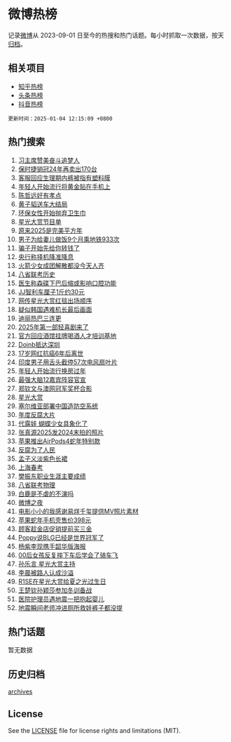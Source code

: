 # 微博热榜

记录[微博](https://www.weibo.com)从 2023-09-01 日至今的热搜和热门话题。每小时抓取一次数据，按天[归档](archives)。

## 相关项目

- [知乎热榜](https://github.com/hotarchive/zhihu)
- [头条热榜](https://github.com/hotarchive/toutiao)
- [抖音热榜](https://github.com/hotarchive/douyin)


`更新时间：2025-01-04 12:15:09 +0800`

## 热门搜索

1. [习主席赞美奋斗追梦人](https://m.weibo.cn/search?containerid=100103type%3D1%26t%3D10%26q%3D%23%E4%B9%A0%E4%B8%BB%E5%B8%AD%E8%B5%9E%E7%BE%8E%E5%A5%8B%E6%96%97%E8%BF%BD%E6%A2%A6%E4%BA%BA%23&stream_entry_id=51&isnewpage=1&extparam=seat%3D1%26c_type%3D51%26filter_type%3Drealtimehot%26q%3D%2523%25E4%25B9%25A0%25E4%25B8%25BB%25E5%25B8%25AD%25E8%25B5%259E%25E7%25BE%258E%25E5%25A5%258B%25E6%2596%2597%25E8%25BF%25BD%25E6%25A2%25A6%25E4%25BA%25BA%2523%26dgr%3D0%26pos%3D0%26stream_entry_id%3D51%26cate%3D10103%26display_time%3D1735964107%26pre_seqid%3D1735964107785090052837)
1. [保时捷销冠24年再卖出170台](https://m.weibo.cn/search?containerid=100103type%3D1%26t%3D10%26q%3D%23%E4%BF%9D%E6%97%B6%E6%8D%B7%E9%94%80%E5%86%A024%E5%B9%B4%E5%86%8D%E5%8D%96%E5%87%BA170%E5%8F%B0%23&stream_entry_id=31&isnewpage=1&extparam=seat%3D1%26filter_type%3Drealtimehot%26q%3D%2523%25E4%25BF%259D%25E6%2597%25B6%25E6%258D%25B7%25E9%2594%2580%25E5%2586%25A024%25E5%25B9%25B4%25E5%2586%258D%25E5%258D%2596%25E5%2587%25BA170%25E5%258F%25B0%2523%26c_type%3D31%26cate%3D5001%26realpos%3D1%26flag%3D2%26stream_entry_id%3D31%26dgr%3D0%26pos%3D0%26lcate%3D5001%26band_rank%3D1%26display_time%3D1735964107%26pre_seqid%3D1735964107785090052837)
1. [客服回应生理期内裤被指有塑料膜](https://m.weibo.cn/search?containerid=100103type%3D1%26t%3D10%26q%3D%23%E5%AE%A2%E6%9C%8D%E5%9B%9E%E5%BA%94%E7%94%9F%E7%90%86%E6%9C%9F%E5%86%85%E8%A3%A4%E8%A2%AB%E6%8C%87%E6%9C%89%E5%A1%91%E6%96%99%E8%86%9C%23&stream_entry_id=31&isnewpage=1&extparam=seat%3D1%26filter_type%3Drealtimehot%26q%3D%2523%25E5%25AE%25A2%25E6%259C%258D%25E5%259B%259E%25E5%25BA%2594%25E7%2594%259F%25E7%2590%2586%25E6%259C%259F%25E5%2586%2585%25E8%25A3%25A4%25E8%25A2%25AB%25E6%258C%2587%25E6%259C%2589%25E5%25A1%2591%25E6%2596%2599%25E8%2586%259C%2523%26c_type%3D31%26cate%3D5001%26realpos%3D2%26flag%3D2%26stream_entry_id%3D31%26dgr%3D0%26pos%3D1%26lcate%3D5001%26band_rank%3D2%26display_time%3D1735964107%26pre_seqid%3D1735964107785090052837)
1. [年轻人开始流行将黄金贴在手机上](https://m.weibo.cn/search?containerid=100103type%3D1%26t%3D10%26q%3D%23%E5%B9%B4%E8%BD%BB%E4%BA%BA%E5%BC%80%E5%A7%8B%E6%B5%81%E8%A1%8C%E5%B0%86%E9%BB%84%E9%87%91%E8%B4%B4%E5%9C%A8%E6%89%8B%E6%9C%BA%E4%B8%8A%23&stream_entry_id=31&isnewpage=1&extparam=seat%3D1%26filter_type%3Drealtimehot%26q%3D%2523%25E5%25B9%25B4%25E8%25BD%25BB%25E4%25BA%25BA%25E5%25BC%2580%25E5%25A7%258B%25E6%25B5%2581%25E8%25A1%258C%25E5%25B0%2586%25E9%25BB%2584%25E9%2587%2591%25E8%25B4%25B4%25E5%259C%25A8%25E6%2589%258B%25E6%259C%25BA%25E4%25B8%258A%2523%26c_type%3D31%26cate%3D5001%26realpos%3D3%26flag%3D1%26stream_entry_id%3D31%26dgr%3D0%26pos%3D2%26lcate%3D5001%26band_rank%3D3%26display_time%3D1735964107%26pre_seqid%3D1735964107785090052837)
1. [陈哲远好有孝点](https://m.weibo.cn/search?containerid=100103type%3D1%26t%3D10%26q%3D%23%E9%99%88%E5%93%B2%E8%BF%9C%E5%A5%BD%E6%9C%89%E5%AD%9D%E7%82%B9%23&stream_entry_id=31&isnewpage=1&extparam=seat%3D1%26filter_type%3Drealtimehot%26is_ad_pos%3D1%26c_type%3D31%26adid%3D271497%26cate%3D5001%26q%3D%2523%25E9%2599%2588%25E5%2593%25B2%25E8%25BF%259C%25E5%25A5%25BD%25E6%259C%2589%25E5%25AD%259D%25E7%2582%25B9%2523%26dgr%3D0%26stream_entry_id%3D31%26topic_ad%3D1%26pos%3D3%26lcate%3D5001%26band_rank%3D4%26display_time%3D1735964107%26pre_seqid%3D1735964107785090052837)
1. [黄子韬送车大结局](https://m.weibo.cn/search?containerid=100103type%3D1%26t%3D10%26q%3D%23%E9%BB%84%E5%AD%90%E9%9F%AC%E9%80%81%E8%BD%A6%E5%A4%A7%E7%BB%93%E5%B1%80%23&stream_entry_id=31&isnewpage=1&extparam=seat%3D1%26filter_type%3Drealtimehot%26q%3D%2523%25E9%25BB%2584%25E5%25AD%2590%25E9%259F%25AC%25E9%2580%2581%25E8%25BD%25A6%25E5%25A4%25A7%25E7%25BB%2593%25E5%25B1%2580%2523%26c_type%3D31%26cate%3D5001%26realpos%3D4%26flag%3D2%26stream_entry_id%3D31%26dgr%3D0%26pos%3D4%26lcate%3D5001%26band_rank%3D4%26display_time%3D1735964107%26pre_seqid%3D1735964107785090052837)
1. [环保女性开始抛弃卫生巾](https://m.weibo.cn/search?containerid=100103type%3D1%26t%3D10%26q%3D%23%E7%8E%AF%E4%BF%9D%E5%A5%B3%E6%80%A7%E5%BC%80%E5%A7%8B%E6%8A%9B%E5%BC%83%E5%8D%AB%E7%94%9F%E5%B7%BE%23&stream_entry_id=31&isnewpage=1&extparam=seat%3D1%26filter_type%3Drealtimehot%26q%3D%2523%25E7%258E%25AF%25E4%25BF%259D%25E5%25A5%25B3%25E6%2580%25A7%25E5%25BC%2580%25E5%25A7%258B%25E6%258A%259B%25E5%25BC%2583%25E5%258D%25AB%25E7%2594%259F%25E5%25B7%25BE%2523%26c_type%3D31%26cate%3D5001%26realpos%3D5%26flag%3D1%26stream_entry_id%3D31%26dgr%3D0%26pos%3D5%26lcate%3D5001%26band_rank%3D5%26display_time%3D1735964107%26pre_seqid%3D1735964107785090052837)
1. [星光大赏节目单](https://m.weibo.cn/search?containerid=100103type%3D1%26t%3D10%26q%3D%23%E6%98%9F%E5%85%89%E5%A4%A7%E8%B5%8F%E8%8A%82%E7%9B%AE%E5%8D%95%23&stream_entry_id=31&isnewpage=1&extparam=seat%3D1%26filter_type%3Drealtimehot%26q%3D%2523%25E6%2598%259F%25E5%2585%2589%25E5%25A4%25A7%25E8%25B5%258F%25E8%258A%2582%25E7%259B%25AE%25E5%258D%2595%2523%26c_type%3D31%26cate%3D5001%26realpos%3D6%26flag%3D2%26stream_entry_id%3D31%26dgr%3D0%26pos%3D6%26lcate%3D5001%26band_rank%3D6%26display_time%3D1735964107%26pre_seqid%3D1735964107785090052837)
1. [原来2025是完美平方年](https://m.weibo.cn/search?containerid=100103type%3D1%26t%3D10%26q%3D%23%E5%8E%9F%E6%9D%A52025%E6%98%AF%E5%AE%8C%E7%BE%8E%E5%B9%B3%E6%96%B9%E5%B9%B4%23&stream_entry_id=31&isnewpage=1&extparam=seat%3D1%26filter_type%3Drealtimehot%26q%3D%2523%25E5%258E%259F%25E6%259D%25A52025%25E6%2598%25AF%25E5%25AE%258C%25E7%25BE%258E%25E5%25B9%25B3%25E6%2596%25B9%25E5%25B9%25B4%2523%26c_type%3D31%26cate%3D5001%26realpos%3D7%26flag%3D0%26stream_entry_id%3D31%26dgr%3D0%26pos%3D7%26lcate%3D5001%26band_rank%3D7%26display_time%3D1735964107%26pre_seqid%3D1735964107785090052837)
1. [男子为给妻儿做饭9个月乘地铁933次](https://m.weibo.cn/search?containerid=100103type%3D1%26t%3D10%26q%3D%23%E7%94%B7%E5%AD%90%E4%B8%BA%E7%BB%99%E5%A6%BB%E5%84%BF%E5%81%9A%E9%A5%AD9%E4%B8%AA%E6%9C%88%E4%B9%98%E5%9C%B0%E9%93%81933%E6%AC%A1%23&stream_entry_id=31&isnewpage=1&extparam=seat%3D1%26filter_type%3Drealtimehot%26q%3D%2523%25E7%2594%25B7%25E5%25AD%2590%25E4%25B8%25BA%25E7%25BB%2599%25E5%25A6%25BB%25E5%2584%25BF%25E5%2581%259A%25E9%25A5%25AD9%25E4%25B8%25AA%25E6%259C%2588%25E4%25B9%2598%25E5%259C%25B0%25E9%2593%2581933%25E6%25AC%25A1%2523%26c_type%3D31%26cate%3D5001%26realpos%3D8%26flag%3D1%26stream_entry_id%3D31%26dgr%3D0%26pos%3D8%26lcate%3D5001%26band_rank%3D8%26display_time%3D1735964107%26pre_seqid%3D1735964107785090052837)
1. [骗子开始先给你转钱了](https://m.weibo.cn/search?containerid=100103type%3D1%26t%3D10%26q%3D%23%E9%AA%97%E5%AD%90%E5%BC%80%E5%A7%8B%E5%85%88%E7%BB%99%E4%BD%A0%E8%BD%AC%E9%92%B1%E4%BA%86%23&stream_entry_id=31&isnewpage=1&extparam=seat%3D1%26filter_type%3Drealtimehot%26q%3D%2523%25E9%25AA%2597%25E5%25AD%2590%25E5%25BC%2580%25E5%25A7%258B%25E5%2585%2588%25E7%25BB%2599%25E4%25BD%25A0%25E8%25BD%25AC%25E9%2592%25B1%25E4%25BA%2586%2523%26c_type%3D31%26cate%3D5001%26realpos%3D9%26flag%3D0%26stream_entry_id%3D31%26dgr%3D0%26pos%3D9%26lcate%3D5001%26band_rank%3D9%26display_time%3D1735964107%26pre_seqid%3D1735964107785090052837)
1. [央行称择机降准降息](https://m.weibo.cn/search?containerid=100103type%3D1%26t%3D10%26q%3D%23%E5%A4%AE%E8%A1%8C%E7%A7%B0%E6%8B%A9%E6%9C%BA%E9%99%8D%E5%87%86%E9%99%8D%E6%81%AF%23&stream_entry_id=31&isnewpage=1&extparam=seat%3D1%26filter_type%3Drealtimehot%26q%3D%2523%25E5%25A4%25AE%25E8%25A1%258C%25E7%25A7%25B0%25E6%258B%25A9%25E6%259C%25BA%25E9%2599%258D%25E5%2587%2586%25E9%2599%258D%25E6%2581%25AF%2523%26c_type%3D31%26cate%3D5001%26realpos%3D10%26flag%3D1%26stream_entry_id%3D31%26dgr%3D0%26pos%3D10%26lcate%3D5001%26band_rank%3D10%26display_time%3D1735964107%26pre_seqid%3D1735964107785090052837)
1. [火箭少女成团解散都没今天人齐](https://m.weibo.cn/search?containerid=100103type%3D1%26t%3D10%26q%3D%23%E7%81%AB%E7%AE%AD%E5%B0%91%E5%A5%B3%E6%88%90%E5%9B%A2%E8%A7%A3%E6%95%A3%E9%83%BD%E6%B2%A1%E4%BB%8A%E5%A4%A9%E4%BA%BA%E9%BD%90%23&stream_entry_id=31&isnewpage=1&extparam=seat%3D1%26filter_type%3Drealtimehot%26q%3D%2523%25E7%2581%25AB%25E7%25AE%25AD%25E5%25B0%2591%25E5%25A5%25B3%25E6%2588%2590%25E5%259B%25A2%25E8%25A7%25A3%25E6%2595%25A3%25E9%2583%25BD%25E6%25B2%25A1%25E4%25BB%258A%25E5%25A4%25A9%25E4%25BA%25BA%25E9%25BD%2590%2523%26c_type%3D31%26cate%3D5001%26realpos%3D11%26flag%3D2%26stream_entry_id%3D31%26dgr%3D0%26pos%3D11%26lcate%3D5001%26band_rank%3D11%26display_time%3D1735964107%26pre_seqid%3D1735964107785090052837)
1. [八省联考历史](https://m.weibo.cn/search?containerid=100103type%3D1%26t%3D10%26q%3D%E5%85%AB%E7%9C%81%E8%81%94%E8%80%83%E5%8E%86%E5%8F%B2&stream_entry_id=31&isnewpage=1&extparam=seat%3D1%26filter_type%3Drealtimehot%26q%3D%25E5%2585%25AB%25E7%259C%2581%25E8%2581%2594%25E8%2580%2583%25E5%258E%2586%25E5%258F%25B2%26c_type%3D31%26cate%3D5001%26realpos%3D12%26flag%3D1%26stream_entry_id%3D31%26dgr%3D0%26pos%3D12%26lcate%3D5001%26band_rank%3D12%26display_time%3D1735964107%26pre_seqid%3D1735964107785090052837)
1. [医生称森碟下巴后缩或影响口腔功能](https://m.weibo.cn/search?containerid=100103type%3D1%26t%3D10%26q%3D%23%E5%8C%BB%E7%94%9F%E7%A7%B0%E6%A3%AE%E7%A2%9F%E4%B8%8B%E5%B7%B4%E5%90%8E%E7%BC%A9%E6%88%96%E5%BD%B1%E5%93%8D%E5%8F%A3%E8%85%94%E5%8A%9F%E8%83%BD%23&stream_entry_id=31&isnewpage=1&extparam=seat%3D1%26filter_type%3Drealtimehot%26q%3D%2523%25E5%258C%25BB%25E7%2594%259F%25E7%25A7%25B0%25E6%25A3%25AE%25E7%25A2%259F%25E4%25B8%258B%25E5%25B7%25B4%25E5%2590%258E%25E7%25BC%25A9%25E6%2588%2596%25E5%25BD%25B1%25E5%2593%258D%25E5%258F%25A3%25E8%2585%2594%25E5%258A%259F%25E8%2583%25BD%2523%26c_type%3D31%26cate%3D5001%26realpos%3D13%26flag%3D2%26stream_entry_id%3D31%26dgr%3D0%26pos%3D13%26lcate%3D5001%26band_rank%3D13%26display_time%3D1735964107%26pre_seqid%3D1735964107785090052837)
1. [JJ智利车厘子1斤约30元](https://m.weibo.cn/search?containerid=100103type%3D1%26t%3D10%26q%3D%23JJ%E6%99%BA%E5%88%A9%E8%BD%A6%E5%8E%98%E5%AD%901%E6%96%A4%E7%BA%A630%E5%85%83%23&stream_entry_id=31&isnewpage=1&extparam=seat%3D1%26filter_type%3Drealtimehot%26q%3D%2523JJ%25E6%2599%25BA%25E5%2588%25A9%25E8%25BD%25A6%25E5%258E%2598%25E5%25AD%25901%25E6%2596%25A4%25E7%25BA%25A630%25E5%2585%2583%2523%26c_type%3D31%26cate%3D5001%26realpos%3D14%26flag%3D1%26stream_entry_id%3D31%26dgr%3D0%26pos%3D14%26lcate%3D5001%26band_rank%3D14%26display_time%3D1735964107%26pre_seqid%3D1735964107785090052837)
1. [网传星光大赏红毯出场顺序](https://m.weibo.cn/search?containerid=100103type%3D1%26t%3D10%26q%3D%E7%BD%91%E4%BC%A0%E6%98%9F%E5%85%89%E5%A4%A7%E8%B5%8F%E7%BA%A2%E6%AF%AF%E5%87%BA%E5%9C%BA%E9%A1%BA%E5%BA%8F&stream_entry_id=31&isnewpage=1&extparam=seat%3D1%26filter_type%3Drealtimehot%26q%3D%25E7%25BD%2591%25E4%25BC%25A0%25E6%2598%259F%25E5%2585%2589%25E5%25A4%25A7%25E8%25B5%258F%25E7%25BA%25A2%25E6%25AF%25AF%25E5%2587%25BA%25E5%259C%25BA%25E9%25A1%25BA%25E5%25BA%258F%26c_type%3D31%26cate%3D5001%26realpos%3D15%26flag%3D0%26stream_entry_id%3D31%26dgr%3D0%26pos%3D15%26lcate%3D5001%26band_rank%3D15%26display_time%3D1735964107%26pre_seqid%3D1735964107785090052837)
1. [疑似韩国遇难机长最后画面](https://m.weibo.cn/search?containerid=100103type%3D1%26t%3D10%26q%3D%23%E7%96%91%E4%BC%BC%E9%9F%A9%E5%9B%BD%E9%81%87%E9%9A%BE%E6%9C%BA%E9%95%BF%E6%9C%80%E5%90%8E%E7%94%BB%E9%9D%A2%23&stream_entry_id=31&isnewpage=1&extparam=seat%3D1%26filter_type%3Drealtimehot%26q%3D%2523%25E7%2596%2591%25E4%25BC%25BC%25E9%259F%25A9%25E5%259B%25BD%25E9%2581%2587%25E9%259A%25BE%25E6%259C%25BA%25E9%2595%25BF%25E6%259C%2580%25E5%2590%258E%25E7%2594%25BB%25E9%259D%25A2%2523%26c_type%3D31%26cate%3D5001%26realpos%3D16%26flag%3D2%26stream_entry_id%3D31%26dgr%3D0%26pos%3D16%26lcate%3D5001%26band_rank%3D16%26display_time%3D1735964107%26pre_seqid%3D1735964107785090052837)
1. [迪丽热巴三连更](https://m.weibo.cn/search?containerid=100103type%3D1%26t%3D10%26q%3D%23%E8%BF%AA%E4%B8%BD%E7%83%AD%E5%B7%B4%E4%B8%89%E8%BF%9E%E6%9B%B4%23&stream_entry_id=31&isnewpage=1&extparam=seat%3D1%26filter_type%3Drealtimehot%26q%3D%2523%25E8%25BF%25AA%25E4%25B8%25BD%25E7%2583%25AD%25E5%25B7%25B4%25E4%25B8%2589%25E8%25BF%259E%25E6%259B%25B4%2523%26c_type%3D31%26cate%3D5001%26realpos%3D17%26flag%3D1%26stream_entry_id%3D31%26dgr%3D0%26pos%3D17%26lcate%3D5001%26band_rank%3D17%26display_time%3D1735964107%26pre_seqid%3D1735964107785090052837)
1. [2025年第一部轻喜剧来了](https://m.weibo.cn/search?containerid=100103type%3D1%26t%3D10%26q%3D2025%E5%B9%B4%E7%AC%AC%E4%B8%80%E9%83%A8%E8%BD%BB%E5%96%9C%E5%89%A7%E6%9D%A5%E4%BA%86&stream_entry_id=31&isnewpage=1&extparam=seat%3D1%26filter_type%3Drealtimehot%26q%3D2025%25E5%25B9%25B4%25E7%25AC%25AC%25E4%25B8%2580%25E9%2583%25A8%25E8%25BD%25BB%25E5%2596%259C%25E5%2589%25A7%25E6%259D%25A5%25E4%25BA%2586%26c_type%3D31%26cate%3D5001%26realpos%3D18%26flag%3D1%26stream_entry_id%3D31%26dgr%3D0%26pos%3D18%26lcate%3D5001%26band_rank%3D18%26display_time%3D1735964107%26pre_seqid%3D1735964107785090052837)
1. [官方回应酒馆挂牌喝酒人才培训基地](https://m.weibo.cn/search?containerid=100103type%3D1%26t%3D10%26q%3D%23%E5%AE%98%E6%96%B9%E5%9B%9E%E5%BA%94%E9%85%92%E9%A6%86%E6%8C%82%E7%89%8C%E5%96%9D%E9%85%92%E4%BA%BA%E6%89%8D%E5%9F%B9%E8%AE%AD%E5%9F%BA%E5%9C%B0%23&stream_entry_id=31&isnewpage=1&extparam=seat%3D1%26filter_type%3Drealtimehot%26q%3D%2523%25E5%25AE%2598%25E6%2596%25B9%25E5%259B%259E%25E5%25BA%2594%25E9%2585%2592%25E9%25A6%2586%25E6%258C%2582%25E7%2589%258C%25E5%2596%259D%25E9%2585%2592%25E4%25BA%25BA%25E6%2589%258D%25E5%259F%25B9%25E8%25AE%25AD%25E5%259F%25BA%25E5%259C%25B0%2523%26c_type%3D31%26cate%3D5001%26realpos%3D19%26flag%3D1%26stream_entry_id%3D31%26dgr%3D0%26pos%3D19%26lcate%3D5001%26band_rank%3D19%26display_time%3D1735964107%26pre_seqid%3D1735964107785090052837)
1. [Doinb抵达深圳](https://m.weibo.cn/search?containerid=100103type%3D1%26t%3D10%26q%3D%23Doinb%E6%8A%B5%E8%BE%BE%E6%B7%B1%E5%9C%B3%23&stream_entry_id=31&isnewpage=1&extparam=seat%3D1%26filter_type%3Drealtimehot%26q%3D%2523Doinb%25E6%258A%25B5%25E8%25BE%25BE%25E6%25B7%25B1%25E5%259C%25B3%2523%26c_type%3D31%26cate%3D5001%26realpos%3D20%26flag%3D1%26stream_entry_id%3D31%26dgr%3D0%26pos%3D20%26lcate%3D5001%26band_rank%3D20%26display_time%3D1735964107%26pre_seqid%3D1735964107785090052837)
1. [17岁网红抗癌6年后离世](https://m.weibo.cn/search?containerid=100103type%3D1%26t%3D10%26q%3D%2317%E5%B2%81%E7%BD%91%E7%BA%A2%E6%8A%97%E7%99%8C6%E5%B9%B4%E5%90%8E%E7%A6%BB%E4%B8%96%23&stream_entry_id=31&isnewpage=1&extparam=seat%3D1%26filter_type%3Drealtimehot%26q%3D%252317%25E5%25B2%2581%25E7%25BD%2591%25E7%25BA%25A2%25E6%258A%2597%25E7%2599%258C6%25E5%25B9%25B4%25E5%2590%258E%25E7%25A6%25BB%25E4%25B8%2596%2523%26c_type%3D31%26cate%3D5001%26realpos%3D21%26flag%3D0%26stream_entry_id%3D31%26dgr%3D0%26pos%3D21%26lcate%3D5001%26band_rank%3D21%26display_time%3D1735964107%26pre_seqid%3D1735964107785090052837)
1. [印度男子用舌头截停57次电风扇叶片](https://m.weibo.cn/search?containerid=100103type%3D1%26t%3D10%26q%3D%23%E5%8D%B0%E5%BA%A6%E7%94%B7%E5%AD%90%E7%94%A8%E8%88%8C%E5%A4%B4%E6%88%AA%E5%81%9C57%E6%AC%A1%E7%94%B5%E9%A3%8E%E6%89%87%E5%8F%B6%E7%89%87%23&stream_entry_id=31&isnewpage=1&extparam=seat%3D1%26filter_type%3Drealtimehot%26q%3D%2523%25E5%258D%25B0%25E5%25BA%25A6%25E7%2594%25B7%25E5%25AD%2590%25E7%2594%25A8%25E8%2588%258C%25E5%25A4%25B4%25E6%2588%25AA%25E5%2581%259C57%25E6%25AC%25A1%25E7%2594%25B5%25E9%25A3%258E%25E6%2589%2587%25E5%258F%25B6%25E7%2589%2587%2523%26c_type%3D31%26cate%3D5001%26realpos%3D22%26flag%3D0%26stream_entry_id%3D31%26dgr%3D0%26pos%3D22%26lcate%3D5001%26band_rank%3D22%26display_time%3D1735964107%26pre_seqid%3D1735964107785090052837)
1. [年轻人开始流行换房过年](https://m.weibo.cn/search?containerid=100103type%3D1%26t%3D10%26q%3D%23%E5%B9%B4%E8%BD%BB%E4%BA%BA%E5%BC%80%E5%A7%8B%E6%B5%81%E8%A1%8C%E6%8D%A2%E6%88%BF%E8%BF%87%E5%B9%B4%23&stream_entry_id=31&isnewpage=1&extparam=seat%3D1%26filter_type%3Drealtimehot%26q%3D%2523%25E5%25B9%25B4%25E8%25BD%25BB%25E4%25BA%25BA%25E5%25BC%2580%25E5%25A7%258B%25E6%25B5%2581%25E8%25A1%258C%25E6%258D%25A2%25E6%2588%25BF%25E8%25BF%2587%25E5%25B9%25B4%2523%26c_type%3D31%26cate%3D5001%26realpos%3D23%26flag%3D0%26stream_entry_id%3D31%26dgr%3D0%26pos%3D23%26lcate%3D5001%26band_rank%3D23%26display_time%3D1735964107%26pre_seqid%3D1735964107785090052837)
1. [最强大脑12嘉宾阵容官宣](https://m.weibo.cn/search?containerid=100103type%3D1%26t%3D10%26q%3D%23%E6%9C%80%E5%BC%BA%E5%A4%A7%E8%84%9112%E5%98%89%E5%AE%BE%E9%98%B5%E5%AE%B9%E5%AE%98%E5%AE%A3%23&stream_entry_id=31&isnewpage=1&extparam=seat%3D1%26filter_type%3Drealtimehot%26q%3D%2523%25E6%259C%2580%25E5%25BC%25BA%25E5%25A4%25A7%25E8%2584%259112%25E5%2598%2589%25E5%25AE%25BE%25E9%2598%25B5%25E5%25AE%25B9%25E5%25AE%2598%25E5%25AE%25A3%2523%26c_type%3D31%26cate%3D5001%26realpos%3D24%26flag%3D1%26stream_entry_id%3D31%26dgr%3D0%26pos%3D24%26lcate%3D5001%26band_rank%3D24%26display_time%3D1735964107%26pre_seqid%3D1735964107785090052837)
1. [郑钦文与澳网冠军奖杯合影](https://m.weibo.cn/search?containerid=100103type%3D1%26t%3D10%26q%3D%23%E9%83%91%E9%92%A6%E6%96%87%E4%B8%8E%E6%BE%B3%E7%BD%91%E5%86%A0%E5%86%9B%E5%A5%96%E6%9D%AF%E5%90%88%E5%BD%B1%23&stream_entry_id=31&isnewpage=1&extparam=seat%3D1%26filter_type%3Drealtimehot%26q%3D%2523%25E9%2583%2591%25E9%2592%25A6%25E6%2596%2587%25E4%25B8%258E%25E6%25BE%25B3%25E7%25BD%2591%25E5%2586%25A0%25E5%2586%259B%25E5%25A5%2596%25E6%259D%25AF%25E5%2590%2588%25E5%25BD%25B1%2523%26c_type%3D31%26cate%3D5001%26realpos%3D25%26flag%3D1%26stream_entry_id%3D31%26dgr%3D0%26pos%3D25%26lcate%3D5001%26band_rank%3D25%26display_time%3D1735964107%26pre_seqid%3D1735964107785090052837)
1. [星光大赏](https://m.weibo.cn/search?containerid=100103type%3D1%26t%3D10%26q%3D%E6%98%9F%E5%85%89%E5%A4%A7%E8%B5%8F&stream_entry_id=31&isnewpage=1&extparam=seat%3D1%26filter_type%3Drealtimehot%26q%3D%25E6%2598%259F%25E5%2585%2589%25E5%25A4%25A7%25E8%25B5%258F%26c_type%3D31%26cate%3D5001%26realpos%3D26%26flag%3D0%26stream_entry_id%3D31%26dgr%3D0%26pos%3D26%26lcate%3D5001%26band_rank%3D26%26display_time%3D1735964107%26pre_seqid%3D1735964107785090052837)
1. [塞尔维亚部署中国造防空系统](https://m.weibo.cn/search?containerid=100103type%3D1%26t%3D10%26q%3D%23%E5%A1%9E%E5%B0%94%E7%BB%B4%E4%BA%9A%E9%83%A8%E7%BD%B2%E4%B8%AD%E5%9B%BD%E9%80%A0%E9%98%B2%E7%A9%BA%E7%B3%BB%E7%BB%9F%23&stream_entry_id=31&isnewpage=1&extparam=seat%3D1%26filter_type%3Drealtimehot%26q%3D%2523%25E5%25A1%259E%25E5%25B0%2594%25E7%25BB%25B4%25E4%25BA%259A%25E9%2583%25A8%25E7%25BD%25B2%25E4%25B8%25AD%25E5%259B%25BD%25E9%2580%25A0%25E9%2598%25B2%25E7%25A9%25BA%25E7%25B3%25BB%25E7%25BB%259F%2523%26c_type%3D31%26cate%3D5001%26realpos%3D27%26flag%3D1%26stream_entry_id%3D31%26dgr%3D0%26pos%3D27%26lcate%3D5001%26band_rank%3D27%26display_time%3D1735964107%26pre_seqid%3D1735964107785090052837)
1. [年度反腐大片](https://m.weibo.cn/search?containerid=100103type%3D1%26t%3D10%26q%3D%23%E5%B9%B4%E5%BA%A6%E5%8F%8D%E8%85%90%E5%A4%A7%E7%89%87%23&stream_entry_id=31&isnewpage=1&extparam=seat%3D1%26filter_type%3Drealtimehot%26q%3D%2523%25E5%25B9%25B4%25E5%25BA%25A6%25E5%258F%258D%25E8%2585%2590%25E5%25A4%25A7%25E7%2589%2587%2523%26c_type%3D31%26cate%3D5001%26realpos%3D28%26flag%3D1%26stream_entry_id%3D31%26dgr%3D0%26pos%3D28%26lcate%3D5001%26band_rank%3D28%26display_time%3D1735964107%26pre_seqid%3D1735964107785090052837)
1. [代露娃 蝴蝶少女具象化了](https://m.weibo.cn/search?containerid=100103type%3D1%26t%3D10%26q%3D%E4%BB%A3%E9%9C%B2%E5%A8%83+%E8%9D%B4%E8%9D%B6%E5%B0%91%E5%A5%B3%E5%85%B7%E8%B1%A1%E5%8C%96%E4%BA%86&stream_entry_id=31&isnewpage=1&extparam=seat%3D1%26filter_type%3Drealtimehot%26q%3D%25E4%25BB%25A3%25E9%259C%25B2%25E5%25A8%2583%2520%25E8%259D%25B4%25E8%259D%25B6%25E5%25B0%2591%25E5%25A5%25B3%25E5%2585%25B7%25E8%25B1%25A1%25E5%258C%2596%25E4%25BA%2586%26c_type%3D31%26cate%3D5001%26realpos%3D29%26flag%3D1%26stream_entry_id%3D31%26dgr%3D0%26pos%3D29%26lcate%3D5001%26band_rank%3D29%26display_time%3D1735964107%26pre_seqid%3D1735964107785090052837)
1. [张真源2025发2024末拍的照片](https://m.weibo.cn/search?containerid=100103type%3D1%26t%3D10%26q%3D%23%E5%BC%A0%E7%9C%9F%E6%BA%902025%E5%8F%912024%E6%9C%AB%E6%8B%8D%E7%9A%84%E7%85%A7%E7%89%87%23&stream_entry_id=31&isnewpage=1&extparam=seat%3D1%26filter_type%3Drealtimehot%26q%3D%2523%25E5%25BC%25A0%25E7%259C%259F%25E6%25BA%25902025%25E5%258F%25912024%25E6%259C%25AB%25E6%258B%258D%25E7%259A%2584%25E7%2585%25A7%25E7%2589%2587%2523%26c_type%3D31%26cate%3D5001%26realpos%3D30%26flag%3D1%26stream_entry_id%3D31%26dgr%3D0%26pos%3D30%26lcate%3D5001%26band_rank%3D30%26display_time%3D1735964107%26pre_seqid%3D1735964107785090052837)
1. [苹果推出AirPods4蛇年特别款](https://m.weibo.cn/search?containerid=100103type%3D1%26t%3D10%26q%3D%23%E8%8B%B9%E6%9E%9C%E6%8E%A8%E5%87%BAAirPods4%E8%9B%87%E5%B9%B4%E7%89%B9%E5%88%AB%E6%AC%BE%23&stream_entry_id=31&isnewpage=1&extparam=seat%3D1%26filter_type%3Drealtimehot%26q%3D%2523%25E8%258B%25B9%25E6%259E%259C%25E6%258E%25A8%25E5%2587%25BAAirPods4%25E8%259B%2587%25E5%25B9%25B4%25E7%2589%25B9%25E5%2588%25AB%25E6%25AC%25BE%2523%26c_type%3D31%26cate%3D5001%26realpos%3D31%26flag%3D1%26stream_entry_id%3D31%26dgr%3D0%26pos%3D31%26lcate%3D5001%26band_rank%3D31%26display_time%3D1735964107%26pre_seqid%3D1735964107785090052837)
1. [反腐为了人民](https://m.weibo.cn/search?containerid=100103type%3D1%26t%3D10%26q%3D%23%E5%8F%8D%E8%85%90%E4%B8%BA%E4%BA%86%E4%BA%BA%E6%B0%91%23&stream_entry_id=31&isnewpage=1&extparam=seat%3D1%26filter_type%3Drealtimehot%26q%3D%2523%25E5%258F%258D%25E8%2585%2590%25E4%25B8%25BA%25E4%25BA%2586%25E4%25BA%25BA%25E6%25B0%2591%2523%26c_type%3D31%26cate%3D5001%26realpos%3D32%26flag%3D1%26stream_entry_id%3D31%26dgr%3D0%26pos%3D32%26lcate%3D5001%26band_rank%3D32%26display_time%3D1735964107%26pre_seqid%3D1735964107785090052837)
1. [孟子义淡紫色长裙](https://m.weibo.cn/search?containerid=100103type%3D1%26t%3D10%26q%3D%23%E5%AD%9F%E5%AD%90%E4%B9%89%E6%B7%A1%E7%B4%AB%E8%89%B2%E9%95%BF%E8%A3%99%23&stream_entry_id=31&isnewpage=1&extparam=seat%3D1%26filter_type%3Drealtimehot%26q%3D%2523%25E5%25AD%259F%25E5%25AD%2590%25E4%25B9%2589%25E6%25B7%25A1%25E7%25B4%25AB%25E8%2589%25B2%25E9%2595%25BF%25E8%25A3%2599%2523%26c_type%3D31%26cate%3D5001%26realpos%3D33%26flag%3D1%26stream_entry_id%3D31%26dgr%3D0%26pos%3D33%26lcate%3D5001%26band_rank%3D33%26display_time%3D1735964107%26pre_seqid%3D1735964107785090052837)
1. [上海春考](https://m.weibo.cn/search?containerid=100103type%3D1%26t%3D10%26q%3D%E4%B8%8A%E6%B5%B7%E6%98%A5%E8%80%83&stream_entry_id=31&isnewpage=1&extparam=seat%3D1%26filter_type%3Drealtimehot%26q%3D%25E4%25B8%258A%25E6%25B5%25B7%25E6%2598%25A5%25E8%2580%2583%26c_type%3D31%26cate%3D5001%26realpos%3D34%26flag%3D1%26stream_entry_id%3D31%26dgr%3D0%26pos%3D34%26lcate%3D5001%26band_rank%3D34%26display_time%3D1735964107%26pre_seqid%3D1735964107785090052837)
1. [樊振东职业生涯主要成绩](https://m.weibo.cn/search?containerid=100103type%3D1%26t%3D10%26q%3D%23%E6%A8%8A%E6%8C%AF%E4%B8%9C%E8%81%8C%E4%B8%9A%E7%94%9F%E6%B6%AF%E4%B8%BB%E8%A6%81%E6%88%90%E7%BB%A9%23&stream_entry_id=31&isnewpage=1&extparam=seat%3D1%26filter_type%3Drealtimehot%26q%3D%2523%25E6%25A8%258A%25E6%258C%25AF%25E4%25B8%259C%25E8%2581%258C%25E4%25B8%259A%25E7%2594%259F%25E6%25B6%25AF%25E4%25B8%25BB%25E8%25A6%2581%25E6%2588%2590%25E7%25BB%25A9%2523%26c_type%3D31%26cate%3D5001%26realpos%3D35%26flag%3D1%26stream_entry_id%3D31%26dgr%3D0%26pos%3D35%26lcate%3D5001%26band_rank%3D35%26display_time%3D1735964107%26pre_seqid%3D1735964107785090052837)
1. [八省联考物理](https://m.weibo.cn/search?containerid=100103type%3D1%26t%3D10%26q%3D%E5%85%AB%E7%9C%81%E8%81%94%E8%80%83%E7%89%A9%E7%90%86&stream_entry_id=31&isnewpage=1&extparam=seat%3D1%26filter_type%3Drealtimehot%26q%3D%25E5%2585%25AB%25E7%259C%2581%25E8%2581%2594%25E8%2580%2583%25E7%2589%25A9%25E7%2590%2586%26c_type%3D31%26cate%3D5001%26realpos%3D36%26flag%3D1%26stream_entry_id%3D31%26dgr%3D0%26pos%3D36%26lcate%3D5001%26band_rank%3D36%26display_time%3D1735964107%26pre_seqid%3D1735964107785090052837)
1. [白鹿是不虐的不演吗](https://m.weibo.cn/search?containerid=100103type%3D1%26t%3D10%26q%3D%23%E7%99%BD%E9%B9%BF%E6%98%AF%E4%B8%8D%E8%99%90%E7%9A%84%E4%B8%8D%E6%BC%94%E5%90%97%23&stream_entry_id=31&isnewpage=1&extparam=seat%3D1%26filter_type%3Drealtimehot%26q%3D%2523%25E7%2599%25BD%25E9%25B9%25BF%25E6%2598%25AF%25E4%25B8%258D%25E8%2599%2590%25E7%259A%2584%25E4%25B8%258D%25E6%25BC%2594%25E5%2590%2597%2523%26c_type%3D31%26cate%3D5001%26realpos%3D37%26flag%3D0%26stream_entry_id%3D31%26dgr%3D0%26pos%3D37%26lcate%3D5001%26band_rank%3D37%26display_time%3D1735964107%26pre_seqid%3D1735964107785090052837)
1. [微博之夜](https://m.weibo.cn/search?containerid=100103type%3D1%26t%3D10%26q%3D%E5%BE%AE%E5%8D%9A%E4%B9%8B%E5%A4%9C&stream_entry_id=31&isnewpage=1&extparam=seat%3D1%26filter_type%3Drealtimehot%26q%3D%25E5%25BE%25AE%25E5%258D%259A%25E4%25B9%258B%25E5%25A4%259C%26c_type%3D31%26cate%3D5001%26realpos%3D38%26flag%3D0%26stream_entry_id%3D31%26dgr%3D0%26pos%3D38%26lcate%3D5001%26band_rank%3D38%26display_time%3D1735964107%26pre_seqid%3D1735964107785090052837)
1. [电影小小的我感谢易烊千玺提供MV照片素材](https://m.weibo.cn/search?containerid=100103type%3D1%26t%3D10%26q%3D%23%E7%94%B5%E5%BD%B1%E5%B0%8F%E5%B0%8F%E7%9A%84%E6%88%91%E6%84%9F%E8%B0%A2%E6%98%93%E7%83%8A%E5%8D%83%E7%8E%BA%E6%8F%90%E4%BE%9BMV%E7%85%A7%E7%89%87%E7%B4%A0%E6%9D%90%23&stream_entry_id=31&isnewpage=1&extparam=seat%3D1%26filter_type%3Drealtimehot%26q%3D%2523%25E7%2594%25B5%25E5%25BD%25B1%25E5%25B0%258F%25E5%25B0%258F%25E7%259A%2584%25E6%2588%2591%25E6%2584%259F%25E8%25B0%25A2%25E6%2598%2593%25E7%2583%258A%25E5%258D%2583%25E7%258E%25BA%25E6%258F%2590%25E4%25BE%259BMV%25E7%2585%25A7%25E7%2589%2587%25E7%25B4%25A0%25E6%259D%2590%2523%26c_type%3D31%26cate%3D5001%26realpos%3D39%26flag%3D1%26stream_entry_id%3D31%26dgr%3D0%26pos%3D39%26lcate%3D5001%26band_rank%3D39%26display_time%3D1735964107%26pre_seqid%3D1735964107785090052837)
1. [苹果蛇年手机壳售价398元](https://m.weibo.cn/search?containerid=100103type%3D1%26t%3D10%26q%3D%23%E8%8B%B9%E6%9E%9C%E8%9B%87%E5%B9%B4%E6%89%8B%E6%9C%BA%E5%A3%B3%E5%94%AE%E4%BB%B7398%E5%85%83%23&stream_entry_id=31&isnewpage=1&extparam=seat%3D1%26filter_type%3Drealtimehot%26q%3D%2523%25E8%258B%25B9%25E6%259E%259C%25E8%259B%2587%25E5%25B9%25B4%25E6%2589%258B%25E6%259C%25BA%25E5%25A3%25B3%25E5%2594%25AE%25E4%25BB%25B7398%25E5%2585%2583%2523%26c_type%3D31%26cate%3D5001%26realpos%3D40%26flag%3D1%26stream_entry_id%3D31%26dgr%3D0%26pos%3D40%26lcate%3D5001%26band_rank%3D40%26display_time%3D1735964107%26pre_seqid%3D1735964107785090052837)
1. [顾客趁金店促销提前买三金](https://m.weibo.cn/search?containerid=100103type%3D1%26t%3D10%26q%3D%23%E9%A1%BE%E5%AE%A2%E8%B6%81%E9%87%91%E5%BA%97%E4%BF%83%E9%94%80%E6%8F%90%E5%89%8D%E4%B9%B0%E4%B8%89%E9%87%91%23&stream_entry_id=31&isnewpage=1&extparam=seat%3D1%26filter_type%3Drealtimehot%26q%3D%2523%25E9%25A1%25BE%25E5%25AE%25A2%25E8%25B6%2581%25E9%2587%2591%25E5%25BA%2597%25E4%25BF%2583%25E9%2594%2580%25E6%258F%2590%25E5%2589%258D%25E4%25B9%25B0%25E4%25B8%2589%25E9%2587%2591%2523%26c_type%3D31%26cate%3D5001%26realpos%3D41%26flag%3D1%26stream_entry_id%3D31%26dgr%3D0%26pos%3D41%26lcate%3D5001%26band_rank%3D41%26display_time%3D1735964107%26pre_seqid%3D1735964107785090052837)
1. [Poppy说BLG已经是世界冠军了](https://m.weibo.cn/search?containerid=100103type%3D1%26t%3D10%26q%3D%23Poppy%E8%AF%B4BLG%E5%B7%B2%E7%BB%8F%E6%98%AF%E4%B8%96%E7%95%8C%E5%86%A0%E5%86%9B%E4%BA%86%23&stream_entry_id=31&isnewpage=1&extparam=seat%3D1%26filter_type%3Drealtimehot%26q%3D%2523Poppy%25E8%25AF%25B4BLG%25E5%25B7%25B2%25E7%25BB%258F%25E6%2598%25AF%25E4%25B8%2596%25E7%2595%258C%25E5%2586%25A0%25E5%2586%259B%25E4%25BA%2586%2523%26c_type%3D31%26cate%3D5001%26realpos%3D42%26flag%3D1%26stream_entry_id%3D31%26dgr%3D0%26pos%3D42%26lcate%3D5001%26band_rank%3D42%26display_time%3D1735964107%26pre_seqid%3D1735964107785090052837)
1. [杨紫李现携手韶华版海报](https://m.weibo.cn/search?containerid=100103type%3D1%26t%3D10%26q%3D%23%E6%9D%A8%E7%B4%AB%E6%9D%8E%E7%8E%B0%E6%90%BA%E6%89%8B%E9%9F%B6%E5%8D%8E%E7%89%88%E6%B5%B7%E6%8A%A5%23&stream_entry_id=31&isnewpage=1&extparam=seat%3D1%26filter_type%3Drealtimehot%26q%3D%2523%25E6%259D%25A8%25E7%25B4%25AB%25E6%259D%258E%25E7%258E%25B0%25E6%2590%25BA%25E6%2589%258B%25E9%259F%25B6%25E5%258D%258E%25E7%2589%2588%25E6%25B5%25B7%25E6%258A%25A5%2523%26c_type%3D31%26cate%3D5001%26realpos%3D43%26flag%3D1%26stream_entry_id%3D31%26dgr%3D0%26pos%3D43%26lcate%3D5001%26band_rank%3D43%26display_time%3D1735964107%26pre_seqid%3D1735964107785090052837)
1. [00后女孩反复摔下车后学会了骑车飞](https://m.weibo.cn/search?containerid=100103type%3D1%26t%3D10%26q%3D%2300%E5%90%8E%E5%A5%B3%E5%AD%A9%E5%8F%8D%E5%A4%8D%E6%91%94%E4%B8%8B%E8%BD%A6%E5%90%8E%E5%AD%A6%E4%BC%9A%E4%BA%86%E9%AA%91%E8%BD%A6%E9%A3%9E%23&stream_entry_id=31&isnewpage=1&extparam=seat%3D1%26filter_type%3Drealtimehot%26q%3D%252300%25E5%2590%258E%25E5%25A5%25B3%25E5%25AD%25A9%25E5%258F%258D%25E5%25A4%258D%25E6%2591%2594%25E4%25B8%258B%25E8%25BD%25A6%25E5%2590%258E%25E5%25AD%25A6%25E4%25BC%259A%25E4%25BA%2586%25E9%25AA%2591%25E8%25BD%25A6%25E9%25A3%259E%2523%26c_type%3D31%26cate%3D5001%26realpos%3D44%26flag%3D1%26stream_entry_id%3D31%26dgr%3D0%26pos%3D44%26lcate%3D5001%26band_rank%3D44%26display_time%3D1735964107%26pre_seqid%3D1735964107785090052837)
1. [孙乐言 星光大赏主持](https://m.weibo.cn/search?containerid=100103type%3D1%26t%3D10%26q%3D%E5%AD%99%E4%B9%90%E8%A8%80+%E6%98%9F%E5%85%89%E5%A4%A7%E8%B5%8F%E4%B8%BB%E6%8C%81&stream_entry_id=31&isnewpage=1&extparam=seat%3D1%26filter_type%3Drealtimehot%26q%3D%25E5%25AD%2599%25E4%25B9%2590%25E8%25A8%2580%2520%25E6%2598%259F%25E5%2585%2589%25E5%25A4%25A7%25E8%25B5%258F%25E4%25B8%25BB%25E6%258C%2581%26c_type%3D31%26cate%3D5001%26realpos%3D45%26flag%3D0%26stream_entry_id%3D31%26dgr%3D0%26pos%3D45%26lcate%3D5001%26band_rank%3D45%26display_time%3D1735964107%26pre_seqid%3D1735964107785090052837)
1. [李晨被路人认成沙溢](https://m.weibo.cn/search?containerid=100103type%3D1%26t%3D10%26q%3D%23%E6%9D%8E%E6%99%A8%E8%A2%AB%E8%B7%AF%E4%BA%BA%E8%AE%A4%E6%88%90%E6%B2%99%E6%BA%A2%23&stream_entry_id=31&isnewpage=1&extparam=seat%3D1%26filter_type%3Drealtimehot%26q%3D%2523%25E6%259D%258E%25E6%2599%25A8%25E8%25A2%25AB%25E8%25B7%25AF%25E4%25BA%25BA%25E8%25AE%25A4%25E6%2588%2590%25E6%25B2%2599%25E6%25BA%25A2%2523%26c_type%3D31%26cate%3D5001%26realpos%3D46%26flag%3D1%26stream_entry_id%3D31%26dgr%3D0%26pos%3D46%26lcate%3D5001%26band_rank%3D46%26display_time%3D1735964107%26pre_seqid%3D1735964107785090052837)
1. [R1SE在星光大赏给夏之光过生日](https://m.weibo.cn/search?containerid=100103type%3D1%26t%3D10%26q%3D%23R1SE%E5%9C%A8%E6%98%9F%E5%85%89%E5%A4%A7%E8%B5%8F%E7%BB%99%E5%A4%8F%E4%B9%8B%E5%85%89%E8%BF%87%E7%94%9F%E6%97%A5%23&stream_entry_id=31&isnewpage=1&extparam=seat%3D1%26filter_type%3Drealtimehot%26q%3D%2523R1SE%25E5%259C%25A8%25E6%2598%259F%25E5%2585%2589%25E5%25A4%25A7%25E8%25B5%258F%25E7%25BB%2599%25E5%25A4%258F%25E4%25B9%258B%25E5%2585%2589%25E8%25BF%2587%25E7%2594%259F%25E6%2597%25A5%2523%26c_type%3D31%26cate%3D5001%26realpos%3D47%26flag%3D0%26stream_entry_id%3D31%26dgr%3D0%26pos%3D47%26lcate%3D5001%26band_rank%3D47%26display_time%3D1735964107%26pre_seqid%3D1735964107785090052837)
1. [王楚钦孙颖莎参加冬训备战](https://m.weibo.cn/search?containerid=100103type%3D1%26t%3D10%26q%3D%23%E7%8E%8B%E6%A5%9A%E9%92%A6%E5%AD%99%E9%A2%96%E8%8E%8E%E5%8F%82%E5%8A%A0%E5%86%AC%E8%AE%AD%E5%A4%87%E6%88%98%23&stream_entry_id=31&isnewpage=1&extparam=seat%3D1%26filter_type%3Drealtimehot%26q%3D%2523%25E7%258E%258B%25E6%25A5%259A%25E9%2592%25A6%25E5%25AD%2599%25E9%25A2%2596%25E8%258E%258E%25E5%258F%2582%25E5%258A%25A0%25E5%2586%25AC%25E8%25AE%25AD%25E5%25A4%2587%25E6%2588%2598%2523%26c_type%3D31%26cate%3D5001%26realpos%3D48%26flag%3D1%26stream_entry_id%3D31%26dgr%3D0%26pos%3D48%26lcate%3D5001%26band_rank%3D48%26display_time%3D1735964107%26pre_seqid%3D1735964107785090052837)
1. [医院护理员遇地震一把抱起婴儿](https://m.weibo.cn/search?containerid=100103type%3D1%26t%3D10%26q%3D%23%E5%8C%BB%E9%99%A2%E6%8A%A4%E7%90%86%E5%91%98%E9%81%87%E5%9C%B0%E9%9C%87%E4%B8%80%E6%8A%8A%E6%8A%B1%E8%B5%B7%E5%A9%B4%E5%84%BF%23&stream_entry_id=31&isnewpage=1&extparam=seat%3D1%26filter_type%3Drealtimehot%26q%3D%2523%25E5%258C%25BB%25E9%2599%25A2%25E6%258A%25A4%25E7%2590%2586%25E5%2591%2598%25E9%2581%2587%25E5%259C%25B0%25E9%259C%2587%25E4%25B8%2580%25E6%258A%258A%25E6%258A%25B1%25E8%25B5%25B7%25E5%25A9%25B4%25E5%2584%25BF%2523%26c_type%3D31%26cate%3D5001%26realpos%3D49%26flag%3D0%26stream_entry_id%3D31%26dgr%3D0%26pos%3D49%26lcate%3D5001%26band_rank%3D49%26display_time%3D1735964107%26pre_seqid%3D1735964107785090052837)
1. [地震瞬间老师冲进厕所救娃裤子都没提](https://m.weibo.cn/search?containerid=100103type%3D1%26t%3D10%26q%3D%23%E5%9C%B0%E9%9C%87%E7%9E%AC%E9%97%B4%E8%80%81%E5%B8%88%E5%86%B2%E8%BF%9B%E5%8E%95%E6%89%80%E6%95%91%E5%A8%83%E8%A3%A4%E5%AD%90%E9%83%BD%E6%B2%A1%E6%8F%90%23&stream_entry_id=31&isnewpage=1&extparam=seat%3D1%26filter_type%3Drealtimehot%26q%3D%2523%25E5%259C%25B0%25E9%259C%2587%25E7%259E%25AC%25E9%2597%25B4%25E8%2580%2581%25E5%25B8%2588%25E5%2586%25B2%25E8%25BF%259B%25E5%258E%2595%25E6%2589%2580%25E6%2595%2591%25E5%25A8%2583%25E8%25A3%25A4%25E5%25AD%2590%25E9%2583%25BD%25E6%25B2%25A1%25E6%258F%2590%2523%26c_type%3D31%26cate%3D5001%26realpos%3D50%26flag%3D0%26stream_entry_id%3D31%26dgr%3D0%26pos%3D50%26lcate%3D5001%26band_rank%3D50%26display_time%3D1735964107%26pre_seqid%3D1735964107785090052837)

## 热门话题

暂无数据

## 历史归档

[archives](archives)

## License

See the [LICENSE](LICENSE) file for license rights and limitations (MIT).
